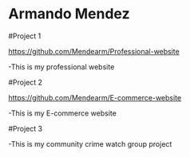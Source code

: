 # Armando Mendez 

#Project 1 

https://github.com/Mendearm/Professional-website

-This is my professional website


#Project 2

https://github.com/Mendearm/E-commerce-website

-This is my E-commerce website


#Project 3


-This is my community crime watch group project
